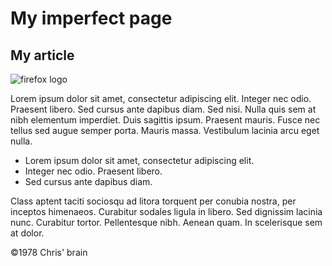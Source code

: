 My imperfect page
=================

My article
----------

![firefox logo](https://mdn.mozillademos.org/files/11947/ff-logo.png)

Lorem ipsum dolor sit amet, consectetur adipiscing elit. Integer nec odio. Praesent libero. Sed cursus ante dapibus diam. Sed nisi. Nulla quis sem at nibh elementum imperdiet. Duis sagittis ipsum. Praesent mauris. Fusce nec tellus sed augue semper porta. Mauris massa. Vestibulum lacinia arcu eget nulla.

-   Lorem ipsum dolor sit amet, consectetur adipiscing elit.
-   Integer nec odio. Praesent libero.
-   Sed cursus ante dapibus diam.

Class aptent taciti sociosqu ad litora torquent per conubia nostra, per inceptos himenaeos. Curabitur sodales ligula in libero. Sed dignissim lacinia nunc. Curabitur tortor. Pellentesque nibh. Aenean quam. In scelerisque sem at dolor.

©1978 Chris' brain
